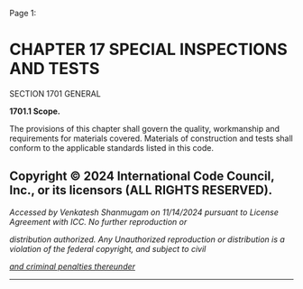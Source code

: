 Page 1:

# CHAPTER 17 SPECIAL INSPECTIONS AND TESTS

 SECTION 1701
 GENERAL


**1701.1 Scope.**


The provisions of this chapter shall govern the quality, workmanship and requirements for materials covered. Materials of
construction and tests shall conform to the applicable standards listed in this code.

## Copyright © 2024 International Code Council, Inc., or its licensors (ALL RIGHTS RESERVED).

_Accessed by Venkatesh Shanmugam on 11/14/2024 pursuant to License Agreement with ICC. No further reproduction or_

_distribution authorized. Any Unauthorized reproduction or distribution is a violation of the federal copyright, and subject to civil_

_[and criminal penalties thereunder](http://codes.iccsafe.org/content/VACC2021P1/chapter-17-special-inspections-and-tests#VACC2021P1_Ch17_Sec1701)_


-----



